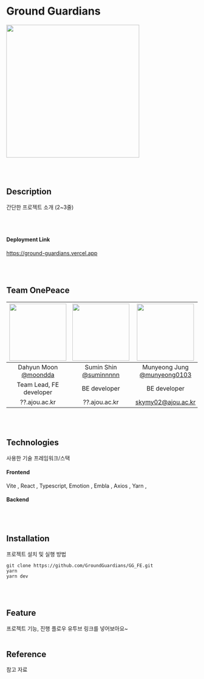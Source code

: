 # Ground Guardians
<img src="https://github.com/GroundGuardians/GG_FE/assets/99591750/7e2c1915-467c-4d6b-a035-ea1d8ac043e8" width="350" height="350"/></p>

<br>
<br>

## Description
간단한 프로젝트 소개 (2~3줄)

<br/>
<br/>

#### Deployment Link
https://ground-guardians.vercel.app

<br/>
<br/>

## Team OnePeace
|<img src="https://avatars.githubusercontent.com/u/93575538?v=4" width="150" height="150"/>|<img src="https://avatars.githubusercontent.com/u/89023026?v=4" width="150" height="150"/>|<img src="https://avatars.githubusercontent.com/u/99591750?v=4" width="150" height="150"/>|<img src="https://avatars.githubusercontent.com/u/134673146?v=4" width="150" height="150"/>|
|:-:|:-:|:-:|:-:|
|Dahyun Moon<br/>[@moondda](https://github.com/moondda)|Sumin Shin<br/>[@suminnnnn](https://github.com/suminnnnn)|Munyeong Jung<br/>[@munyeong0103](https://github.com/munyeong0103)|Eunbi Hwang<br/>[@eunv0110](https://github.com/eunv0110)|
|Team Lead, FE developer|BE developer|BE developer|Designer|
|??.ajou.ac.kr|??.ajou.ac.kr|skymy02@ajou.ac.kr|??.ajou.ac.kr|

<br/>
<br/>

## Technologies
사용한 기술 프레임워크/스택
#### Frontend

Vite , React , Typescript, Emotion ,  Embla , Axios , Yarn ,

#### Backend

<br/>
<br/>

## Installation
프로젝트 설치 및 실행 방법

```
git clone https://github.com/GroundGuardians/GG_FE.git
yarn
yarn dev
```

<br/>
<br/>

## Feature
프로젝트 기능, 진행 플로우
유투브 링크를 넣어보아요~
<br/>
<br/>

## Reference
참고 자료

